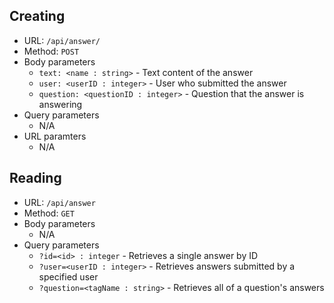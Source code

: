 ## Creating
- URL: `/api/answer/`
- Method: `POST`
- Body parameters
    - `text: <name : string>` - Text content of the answer
    - `user: <userID : integer>` - User who submitted the answer
    - `question: <questionID : integer>` - Question that the answer is answering
- Query parameters
    - N/A
- URL paramters
    - N/A

## Reading
- URL: `/api/answer`
- Method: `GET`
- Body parameters
    - N/A
- Query parameters
    - `?id=<id> : integer` - Retrieves a single answer by ID
    - `?user=<userID : integer>` - Retrieves answers submitted by a specified user
    - `?question=<tagName : string>` - Retrieves all of a question's answers